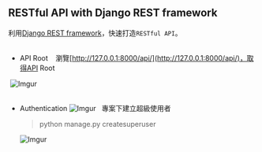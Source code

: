 ## RESTful API with Django REST framework

利用[Django REST framework](http://www.django-rest-framework.org/)，快速打造`RESTful API`。
<br>
<br>
* API Root
  
  瀏覽[http://127.0.0.1:8000/api/](http://127.0.0.1:8000/api/)，取得API Root
  
  ![Imgur](https://i.imgur.com/Yhku9my.png)
  <br>
  <br>
* Authentication
  ![Imgur](https://i.imgur.com/qJRXY6n.png)
  
  專案下建立超級使用者
  
  >python manage.py createsuperuser
  
  ![Imgur](https://i.imgur.com/UR2h1yG.png)
  <br>
  <br>

  
  
